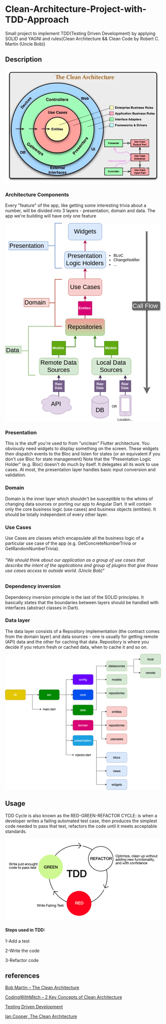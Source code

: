 # Clean-Architecture-Project-with-TDD-Approach

Small project to implement TDD(Testing Driven Development) by applying  SOLID and YAGNI and rules(Clean Architecture && Clean Code by Robert C. Martin (Uncle Bob))

## Description

![clean](https://github.com/amrabdelrhman423/Clean-Architecture-Project-with-TDD-Approach/blob/master/images/clean3.jpg)
### Architecture Components
Every "feature" of the app, like getting some interesting trivia about a number, will be divided into 3 layers - presentation, domain and data. The app we're building will have only one feature

![clean](https://github.com/amrabdelrhman423/Clean-Architecture-Project-with-TDD-Approach/blob/master/images/clean4.png)
### Presentation
This is the stuff you're used to from "unclean" Flutter architecture. You obviously need widgets to display something on the screen. These widgets then dispatch events to the Bloc and listen for states (or an equivalent if you don't use Bloc for state management)
Note that the "Presentation Logic Holder" (e.g. Bloc) doesn't do much by itself. It delegates all its work to use cases. At most, the presentation layer handles basic input conversion and validation.
### Domain
Domain is the inner layer which shouldn't be susceptible to the whims of changing data sources or porting our app to Angular Dart. It will contain only the core business logic (use cases) and business objects (entities). It should be totally independent of every other layer.
### Use Cases

Use Cases are classes which encapsulate all the business logic of a particular use case of the app (e.g. GetConcreteNumberTrivia or GetRandomNumberTrivia).

###### "We should think about our application as a group of use cases that describe the intent of the applications and group of plugins that give those use cases access to outside world. (Uncle Bob)"
### Dependency inversion
Dependency inversion principle is the last of the SOLID principles. It basically states that the boundaries between layers should be handled with interfaces (abstract classes in Dart).
### Data layer
 The data layer consists of a Repository implementation (the contract comes from the domain layer) and data sources - one is usually for getting remote (API) data and the other for caching that data. Repository is where you decide if you return fresh or cached data, when to cache it and so on.

![clean](https://github.com/amrabdelrhman423/Clean-Architecture-Project-with-TDD-Approach/blob/master/images/clean.png)


## Usage

TDD Cycle is also known as the RED-GREEN-REFACTOR CYCLE: is when a developer writes a failing automated test case, then produces the simplest code needed to pass that test, refactors the code until it meets acceptable standards.


![clean](https://github.com/amrabdelrhman423/Clean-Architecture-Project-with-TDD-Approach/blob/master/images/tdd.png)

#### Steps used in TDD:
1-Add a test

2-Write the code

3-Refactor code



## references
[Bob Martin – The Clean Architecture](https://blog.cleancoder.com/uncle-bob/2012/08/13/the-clean-architecture.html)

[CodingWithMitch – 2 Key Concepts of Clean Architecture](https://www.youtube.com/watch?v=NyJLw3sc17M)

[Testing Driven Development](https://runtimerec.com/blog/post-2/)

[Ian Cooper, The Clean Architecture](https://www.youtube.com/watch?v=SxJPQ5qXisw)

